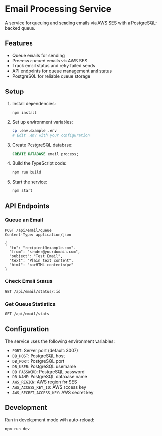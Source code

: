 # Email Processing Service

A service for queuing and sending emails via AWS SES with a PostgreSQL-backed queue.

## Features

- Queue emails for sending
- Process queued emails via AWS SES
- Track email status and retry failed sends
- API endpoints for queue management and status
- PostgreSQL for reliable queue storage

## Setup

1. Install dependencies:
   ```bash
   npm install
   ```

2. Set up environment variables:
   ```bash
   cp .env.example .env
   # Edit .env with your configuration
   ```

3. Create PostgreSQL database:
   ```sql
   CREATE DATABASE email_process;
   ```

4. Build the TypeScript code:
   ```bash
   npm run build
   ```

5. Start the service:
   ```bash
   npm start
   ```

## API Endpoints

### Queue an Email
```http
POST /api/email/queue
Content-Type: application/json

{
  "to": "recipient@example.com",
  "from": "sender@yourdomain.com",
  "subject": "Test Email",
  "text": "Plain text content",
  "html": "<p>HTML content</p>"
}
```

### Check Email Status
```http
GET /api/email/status/:id
```

### Get Queue Statistics
```http
GET /api/email/stats
```

## Configuration

The service uses the following environment variables:

- `PORT`: Server port (default: 3007)
- `DB_HOST`: PostgreSQL host
- `DB_PORT`: PostgreSQL port
- `DB_USER`: PostgreSQL username
- `DB_PASSWORD`: PostgreSQL password
- `DB_NAME`: PostgreSQL database name
- `AWS_REGION`: AWS region for SES
- `AWS_ACCESS_KEY_ID`: AWS access key
- `AWS_SECRET_ACCESS_KEY`: AWS secret key

## Development

Run in development mode with auto-reload:
```bash
npm run dev
``` 